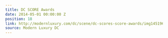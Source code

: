 ```yaml
---
title: DC SCORE Awards
date: 2014-05-01 00:00:00 Z
position: 18
link: http://modernluxury.com/dc/scene/dc-scores-score-awards/img145196
source: Modern Luxury DC
---
```



